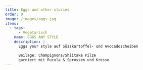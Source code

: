 ```yaml
---
title: Eggs and other stories
order: 0
image: /images/eggs.jpg
items:
  - tags:
      - Vegetarisch
    name: EGGS ANY STYLE
    description: |
      Eggs your style auf Süsskartoffel- und Avocadoscheiben

      Beilage: Champignons/Shiitake Pilze
      garniert mit Rucula & Sprossen und Kresse
---
```

